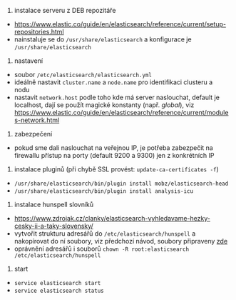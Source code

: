 1. instalace serveru z DEB repozitáře
 - https://www.elastic.co/guide/en/elasticsearch/reference/current/setup-repositories.html
 - nainstaluje se do `/usr/share/elasticsearch` a konfigurace je `/usr/share/elasticsearch`

1. nastavení
 - soubor `/etc/elasticsearch/elasticsearch.yml`
 - ideálně nastavit `cluster.name` a `node.name` pro identifikaci clusteru a nodu
 - nastavit `network.host` podle toho kde má server naslouchat, default je localhost, dají se použít magické konstanty (např. _global_), viz https://www.elastic.co/guide/en/elasticsearch/reference/current/modules-network.html

1. zabezpečení
 - pokud sme dali naslouchat na veřejnou IP, je potřeba zabezpečit na firewallu přístup na porty (default 9200 a 9300) jen z konkrétních IP

1. instalace pluginů (při chybě SSL provést: `update-ca-certificates -f`)
 - `/usr/share/elasticsearch/bin/plugin install mobz/elasticsearch-head`
 - `/usr/share/elasticsearch/bin/plugin install analysis-icu`
 
1. instalace hunspell slovníků
 - https://www.zdrojak.cz/clanky/elasticsearch-vyhledavame-hezky-cesky-ii-a-taky-slovensky/
 - vytvořit strukturu adresářů do `/etc/elasticsearch/hunspell` a nakopírovat do ní soubory, viz předchozí návod, soubory připraveny [zde](https://gitlab.sanasport.cz/doc/elasticsearch-server-install/tree/master/hunspell)
 - oprávnění adresářů i souborů `chown -R root:elasticsearch /etc/elasticsearch/hunspell`
 
1. start
 - `service elasticsearch start`
 - `service elasticsearch status`